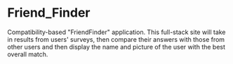 # Friend_Finder
Compatibility-based "FriendFinder" application. This full-stack site will take in results from users' surveys, then compare their answers with those from other users and then display the name and picture of the user with the best overall match.
